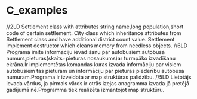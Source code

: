 # C_examples
//2LD
Settlement class with attributes string name,long population,short code of certain settlement.
City class which inheritance attributes from Settlement class and have additional district count value.
Settlement implement destructor which cleans memory from needless objects.
//6LD
Programa imitē informāciju ievadīšanu par autobusiem:autobusa numurs,pieturas(skaits+pieturas nosaukums)ar turmpāko izvadīšanu ekrāna.Ir implementētas komandas kuras izvada informāciju par visiem autobusiem tas pieturam un informāciju par pieturas piederību autobusa numuram.Programa ir izveidota ar map struktūras palidzību.
//5LD
Lietotājs ievada vārdus, ja pirmais vārds ir otrās izejas anagramma izvada jā pretējā gadījumā nē.Programma tiek realizēta izmantojot map struktūru.
